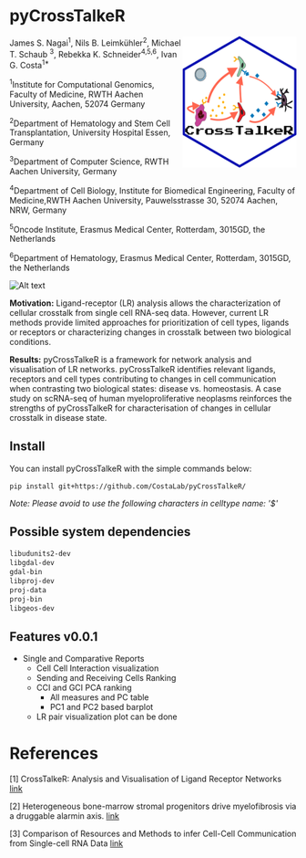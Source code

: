 # pyCrossTalkeR

<img src="https://github.com/CostaLab/pyCrossTalkeR/blob/main/logo1.png" align="right" width="200" />

James S. Nagai<sup>1</sup>,
Nils B. Leimkühler<sup>2</sup>,
Michael T. Schaub <sup>3</sup>,
Rebekka K. Schneider<sup>4,5,6</sup>,
Ivan G. Costa<sup>1*</sup>

<sup>1</sup>Institute for Computational Genomics, Faculty of Medicine, RWTH Aachen University, Aachen, 52074 Germany

<sup>2</sup>Department of Hematology and Stem Cell Transplantation, University Hospital Essen, Germany

<sup>3</sup>Department of Computer Science, RWTH Aachen University, Germany

<sup>4</sup>Department of Cell Biology, Institute for Biomedical Engineering, Faculty of Medicine,RWTH Aachen University, Pauwelsstrasse 30, 52074 Aachen, NRW, Germany

<sup>5</sup>Oncode Institute, Erasmus Medical Center, Rotterdam, 3015GD, the Netherlands

<sup>6</sup>Department of Hematology, Erasmus Medical Center, Rotterdam, 3015GD, the Netherlands

![Alt text](image.png)

**Motivation:** Ligand-receptor (LR) analysis allows the characterization of cellular crosstalk from single cell RNA-seq data. However, current LR methods provide limited approaches for prioritization of cell types, ligands or receptors or characterizing changes in crosstalk between two biological conditions.

**Results:** pyCrossTalkeR is a framework for network analysis and visualisation of LR networks. pyCrossTalkeR identifies relevant ligands, receptors and cell types contributing to changes in cell communication when contrasting two biological states: disease vs. homeostasis. A case study on scRNA-seq of human myeloproliferative neoplasms reinforces the strengths of pyCrossTalkeR for characterisation of changes in cellular crosstalk in disease state.

## Install

You can install pyCrossTalkeR with the simple commands below:

```{python}
pip install git+https://github.com/CostaLab/pyCrossTalkeR/
```

*Note: Please avoid to use the following characters in celltype name: '$'*

## Possible system dependencies

```
libudunits2-dev
libgdal-dev
gdal-bin
libproj-dev
proj-data
proj-bin
libgeos-dev
```
  

## Features v0.0.1

- Single and Comparative Reports
   - Cell Cell Interaction visualization
   - Sending and Receiving Cells Ranking
   - CCI and GCI PCA ranking
      - All measures and PC table
      - PC1 and PC2 based barplot
   - LR pair visualization plot can be done


# References

[1] CrossTalkeR: Analysis and Visualisation of Ligand Receptor Networks [link](https://doi.org/10.1093/bioinformatics/btab370)

[2] Heterogeneous bone-marrow stromal progenitors drive myelofibrosis via a druggable alarmin axis. [link](https://www.cell.com/cell-stem-cell/fulltext/S1934-5909(20)30542-7#secsectitle0115)

[3] Comparison of Resources and Methods to infer Cell-Cell Communication from Single-cell RNA Data [link](https://www.biorxiv.org/content/10.1101/2021.05.21.445160v1.full)